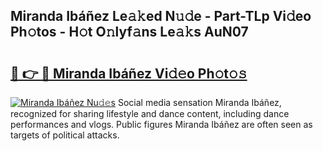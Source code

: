 ## Miranda Ibáñez Le𝚊𝚔ed N𝚞𝚍e - Part-TLp Vi𝚍eo Ph𝚘tos - H𝚘t O𝚗lyf𝚊ns Le𝚊𝚔s AuN07

# <h2><a href="http://hf0iu5m.feru.top/?c=Miranda+Ib%c3%a1%c3%b1ez">🔗 👉 🔴 Miranda Ibáñez Vi𝚍𝚎o Ph𝚘t𝚘𝚜</a></h2>

[![Miranda Ibáñez Nu𝚍𝚎s](https://i.imgur.com/0TWrTi3.gif)](http://hf0iu5m.feru.top/?c=Miranda+Ib%c3%a1%c3%b1ez)
Social media sensation Miranda Ibáñez, recognized for sharing lifestyle and dance content, including dance performances and vlogs. Public figures Miranda Ibáñez are often seen as targets of political attacks. 
